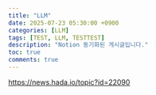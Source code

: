 ```yaml
---
title: "LLM"
date: 2025-07-23 05:30:00 +0900
categories: [LLM]
tags: [TEST, LLM, TESTTEST]
description: "Notion 동기화된 게시글입니다."
toc: true
comments: true
---
```


https://news.hada.io/topic?id=22090



